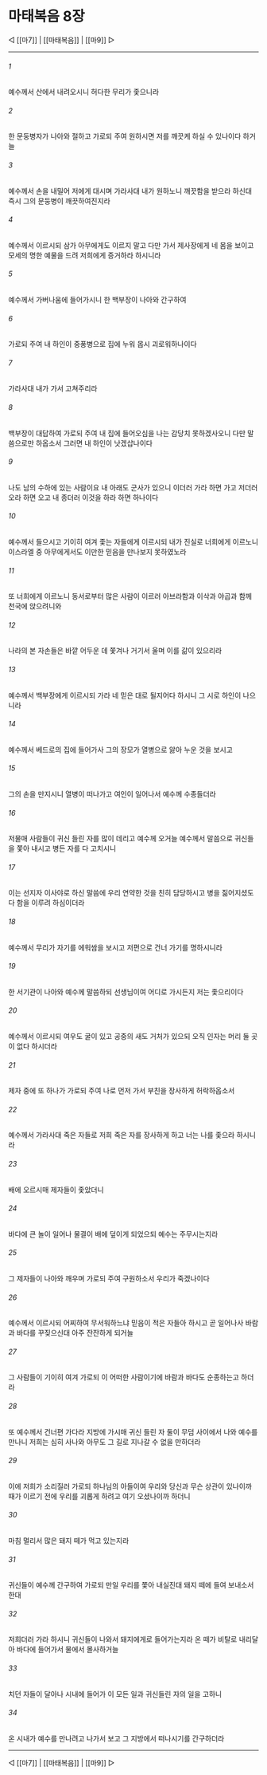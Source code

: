 # 마태복음 8장

◁ [[마7]] | [[마태복음]] | [[마9]] ▷
***

###### 1
예수께서 산에서 내려오시니 허다한 무리가 좇으니라

###### 2
한 문둥병자가 나아와 절하고 가로되 주여 원하시면 저를 깨끗케 하실 수 있나이다 하거늘

###### 3
예수께서 손을 내밀어 저에게 대시며 가라사대 내가 원하노니 깨끗함을 받으라 하신대 즉시 그의 문둥병이 깨끗하여진지라

###### 4
예수께서 이르시되 삼가 아무에게도 이르지 말고 다만 가서 제사장에게 네 몸을 보이고 모세의 명한 예물을 드려 저희에게 증거하라 하시니라

###### 5
예수께서 가버나움에 들어가시니 한 백부장이 나아와 간구하여

###### 6
가로되 주여 내 하인이 중풍병으로 집에 누워 몹시 괴로워하나이다

###### 7
가라사대 내가 가서 고쳐주리라

###### 8
백부장이 대답하여 가로되 주여 내 집에 들어오심을 나는 감당치 못하겠사오니 다만 말씀으로만 하옵소서 그러면 내 하인이 낫겠삽나이다

###### 9
나도 남의 수하에 있는 사람이요 내 아래도 군사가 있으니 이더러 가라 하면 가고 저더러 오라 하면 오고 내 종더러 이것을 하라 하면 하나이다

###### 10
예수께서 들으시고 기이히 여겨 좇는 자들에게 이르시되 내가 진실로 너희에게 이르노니 이스라엘 중 아무에게서도 이만한 믿음을 만나보지 못하였노라

###### 11
또 너희에게 이르노니 동서로부터 많은 사람이 이르러 아브라함과 이삭과 야곱과 함께 천국에 앉으려니와

###### 12
나라의 본 자손들은 바깥 어두운 데 쫓겨나 거기서 울며 이를 갊이 있으리라

###### 13
예수께서 백부장에게 이르시되 가라 네 믿은 대로 될지어다 하시니 그 시로 하인이 나으니라

###### 14
예수께서 베드로의 집에 들어가사 그의 장모가 열병으로 앓아 누운 것을 보시고

###### 15
그의 손을 만지시니 열병이 떠나가고 여인이 일어나서 예수께 수종들더라

###### 16
저물매 사람들이 귀신 들린 자를 많이 데리고 예수께 오거늘 예수께서 말씀으로 귀신들을 쫓아 내시고 병든 자를 다 고치시니

###### 17
이는 선지자 이사야로 하신 말씀에 우리 연약한 것을 친히 담당하시고 병을 짊어지셨도다 함을 이루려 하심이더라

###### 18
예수께서 무리가 자기를 에워쌈을 보시고 저편으로 건너 가기를 명하시니라

###### 19
한 서기관이 나아와 예수께 말씀하되 선생님이여 어디로 가시든지 저는 좇으리이다

###### 20
예수께서 이르시되 여우도 굴이 있고 공중의 새도 거처가 있으되 오직 인자는 머리 둘 곳이 없다 하시더라

###### 21
제자 중에 또 하나가 가로되 주여 나로 먼저 가서 부친을 장사하게 허락하옵소서

###### 22
예수께서 가라사대 죽은 자들로 저희 죽은 자를 장사하게 하고 너는 나를 좇으라 하시니라

###### 23
배에 오르시매 제자들이 좇았더니

###### 24
바다에 큰 놀이 일어나 물결이 배에 덮이게 되었으되 예수는 주무시는지라

###### 25
그 제자들이 나아와 깨우며 가로되 주여 구원하소서 우리가 죽겠나이다

###### 26
예수께서 이르시되 어찌하여 무서워하느냐 믿음이 적은 자들아 하시고 곧 일어나사 바람과 바다를 꾸짖으신대 아주 잔잔하게 되거늘

###### 27
그 사람들이 기이히 여겨 가로되 이 어떠한 사람이기에 바람과 바다도 순종하는고 하더라

###### 28
또 예수께서 건너편 가다라 지방에 가시매 귀신 들린 자 둘이 무덤 사이에서 나와 예수를 만나니 저희는 심히 사나와 아무도 그 길로 지나갈 수 없을 만하더라

###### 29
이에 저희가 소리질러 가로되 하나님의 아들이여 우리와 당신과 무슨 상관이 있나이까 때가 이르기 전에 우리를 괴롭게 하려고 여기 오셨나이까 하더니

###### 30
마침 멀리서 많은 돼지 떼가 먹고 있는지라

###### 31
귀신들이 예수께 간구하여 가로되 만일 우리를 쫓아 내실진대 돼지 떼에 들여 보내소서 한대

###### 32
저희더러 가라 하시니 귀신들이 나와서 돼지에게로 들어가는지라 온 떼가 비탈로 내리달아 바다에 들어가서 물에서 몰사하거늘

###### 33
치던 자들이 달아나 시내에 들어가 이 모든 일과 귀신들린 자의 일을 고하니

###### 34
온 시내가 예수를 만나려고 나가서 보고 그 지방에서 떠나시기를 간구하더라

***
◁ [[마7]] | [[마태복음]] | [[마9]] ▷